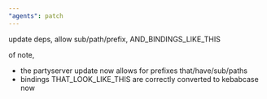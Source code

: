 ```yaml
---
"agents": patch
---
```


update deps, allow sub/path/prefix, AND_BINDINGS_LIKE_THIS

of note,

- the partyserver update now allows for prefixes that/have/sub/paths
- bindings THAT_LOOK_LIKE_THIS are correctly converted to kebabcase now
